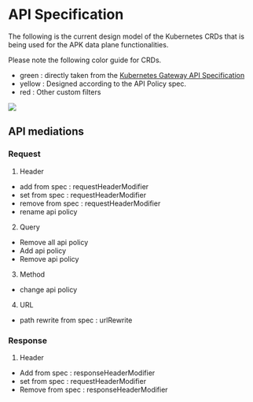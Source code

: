# API Specification

The following is the current design model of the Kubernetes CRDs that is being used for the 
APK data plane functionalities.

Please note the following color guide for CRDs.
- green : directly taken from the [Kubernetes Gateway API Specification](https://gateway-api.sigs.k8s.io/references/spec/)
- yellow : Designed according to the API Policy spec.
- red : Other custom filters 

<img src="crd.drawio.png"/>

## API mediations

### Request

1. Header

- add
  from spec : requestHeaderModifier
- set
  from spec : requestHeaderModifier
- remove
  from spec : requestHeaderModifier
- rename
  api policy

2. Query

- Remove all
  api policy
- Add
  api policy
- Remove
  api policy

3. Method
- change
  api policy

4. URL
- path rewrite
  from spec : urlRewrite


### Response

1. Header

- Add
  from spec : responseHeaderModifier
- set
    from spec : requestHeaderModifier
- Remove
  from spec : responseHeaderModifier  